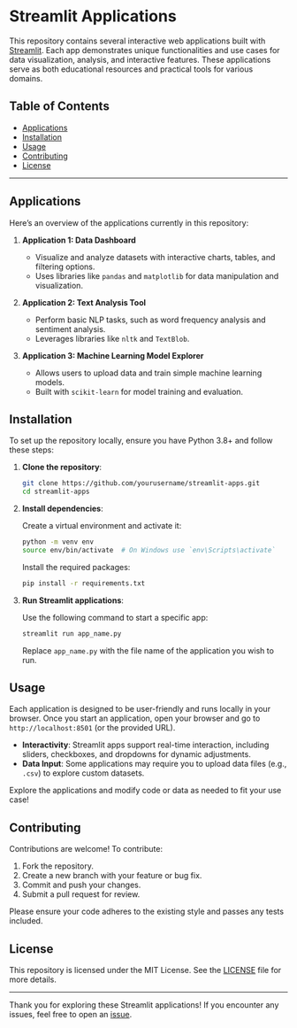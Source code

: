 # Streamlit Applications

This repository contains several interactive web applications built with [Streamlit](https://streamlit.io/). Each app demonstrates unique functionalities and use cases for data visualization, analysis, and interactive features. These applications serve as both educational resources and practical tools for various domains.

## Table of Contents

- [Applications](#applications)
- [Installation](#installation)
- [Usage](#usage)
- [Contributing](#contributing)
- [License](#license)

---

## Applications

Here’s an overview of the applications currently in this repository:

1. **Application 1: Data Dashboard**
   - Visualize and analyze datasets with interactive charts, tables, and filtering options.
   - Uses libraries like `pandas` and `matplotlib` for data manipulation and visualization.
   
2. **Application 2: Text Analysis Tool**
   - Perform basic NLP tasks, such as word frequency analysis and sentiment analysis.
   - Leverages libraries like `nltk` and `TextBlob`.

3. **Application 3: Machine Learning Model Explorer**
   - Allows users to upload data and train simple machine learning models.
   - Built with `scikit-learn` for model training and evaluation.

## Installation

To set up the repository locally, ensure you have Python 3.8+ and follow these steps:

1. **Clone the repository**:

    ```bash
    git clone https://github.com/yourusername/streamlit-apps.git
    cd streamlit-apps
    ```

2. **Install dependencies**:

    Create a virtual environment and activate it:

    ```bash
    python -m venv env
    source env/bin/activate  # On Windows use `env\Scripts\activate`
    ```

    Install the required packages:

    ```bash
    pip install -r requirements.txt
    ```

3. **Run Streamlit applications**:

    Use the following command to start a specific app:

    ```bash
    streamlit run app_name.py
    ```

    Replace `app_name.py` with the file name of the application you wish to run.

## Usage

Each application is designed to be user-friendly and runs locally in your browser. Once you start an application, open your browser and go to `http://localhost:8501` (or the provided URL). 

- **Interactivity**: Streamlit apps support real-time interaction, including sliders, checkboxes, and dropdowns for dynamic adjustments.
- **Data Input**: Some applications may require you to upload data files (e.g., `.csv`) to explore custom datasets.
  
Explore the applications and modify code or data as needed to fit your use case!

## Contributing

Contributions are welcome! To contribute:

1. Fork the repository.
2. Create a new branch with your feature or bug fix.
3. Commit and push your changes.
4. Submit a pull request for review.

Please ensure your code adheres to the existing style and passes any tests included.

## License

This repository is licensed under the MIT License. See the [LICENSE](LICENSE) file for more details.

---

Thank you for exploring these Streamlit applications! If you encounter any issues, feel free to open an [issue](https://github.com/yourusername/streamlit-apps/issues).
